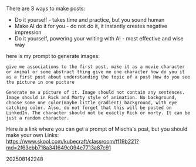 There are 3 ways to make posts:
- Do it yourself - takes time and practice, but you sound human
- Make AI do it for you - do not do it, it instantly creates negative impression
- Do it yourself, powering your writing with AI - most effective and wise way

here is my prompt to generate images:

`give me associations to the first post, make it as a movie character or animal or some abstract thing give me one character how do you it as a first post about understanding the topic of a post How do you see the picture in one picture`

`Generate me a picture of it. Image should not contain any sentences. Image should in Rick and Morty style of animation. No background, choose some one color(maybe little gradient) background, with eye catching color. Also, do not forget that this will be posted on LinkedIn. The character should not be exactly Rick or morty. It can be just a random character.`

Here is a link where you can get a prompt of Mischa's post, but you should make your own
Links: https://www.skool.com/kubecraft/classroom/ff19b221?md=2f63ebb718a341649c094e7713a87c91

202508142248
